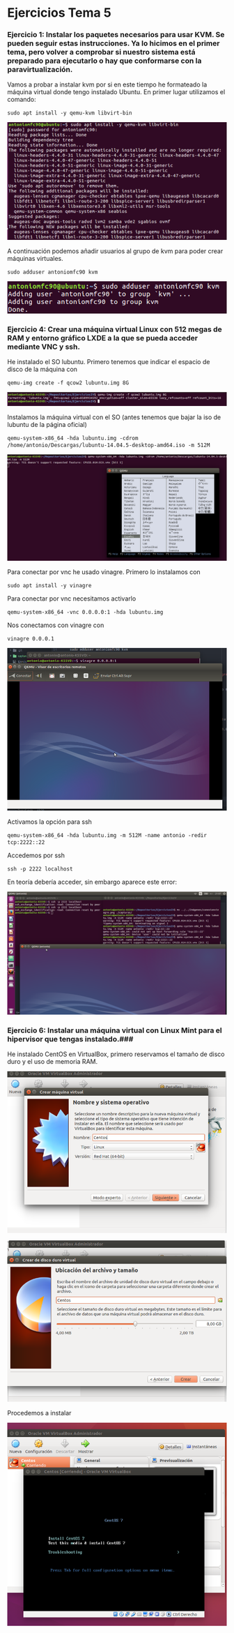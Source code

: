 
# Ejercicios Tema 5 #

### Ejercicio 1: Instalar los paquetes necesarios para usar KVM. Se pueden seguir estas instrucciones. Ya lo hicimos en el primer tema, pero volver a comprobar si nuestro sistema está preparado para ejecutarlo o hay que conformarse con la paravirtualización. ###

Vamos a probar a instalar kvm por si en este tiempo he formateado la máquina virtual donde tengo instalado Ubuntu. En primer lugar utilizamos el comando:

    sudo apt install -y qemu-kvm libvirt-bin

![](capturas/instalacionkvm.png)

A continuación podemos añadir usuarios al grupo de kvm para poder crear máquinas virtuales.

    sudo adduser antoniomfc90 kvm

![](capturas/aniadiruser.png)


### Ejercicio 4: Crear una máquina virtual Linux con 512 megas de RAM y entorno gráfico LXDE a la que se pueda acceder mediante VNC y ssh. ###

He instalado el SO lubuntu. Primero tenemos que indicar el espacio de disco de la máquina con

    qemu-img create -f qcow2 lubuntu.img 8G

![](capturas/ejercicio41.png)

Instalamos la máquina virtual con el SO (antes tenemos que bajar la iso de lubuntu de la página oficial)

    qemu-system-x86_64 -hda lubuntu.img -cdrom /home/antonio/Descargas/lubuntu-14.04.5-desktop-amd64.iso -m 512M

![](capturas/ejercicio52.png)

Para conectar por vnc he usado vinagre. Primero lo instalamos con

    sudo apt install -y vinagre

Para conectar por vnc necesitamos activarlo

    qemu-system-x86_64 -vnc 0.0.0.0:1 -hda lubuntu.img

Nos conectamos con vinagre con

    vinagre 0.0.0.1

![](capturas/conexionvinagre.png)

Activamos la opción para ssh

    qemu-system-x86_64 -hda lubuntu.img -m 512M -name antonio -redir tcp:2222::22

Accedemos por ssh

    ssh -p 2222 localhost

En teoría debería acceder, sin embargo aparece este error:

![](capturas/sshno.png)

### Ejercicio 6: Instalar una máquina virtual con Linux Mint para el hipervisor que tengas instalado.###

He instalado CentOS en VirtualBox, primero reservamos el tamaño de disco duro y el uso de memoria RAM.

![](capturas/intalarcentos.png)

![](capturas/centos2.png)

Procedemos a instalar

![](capturas/centos4.png)
